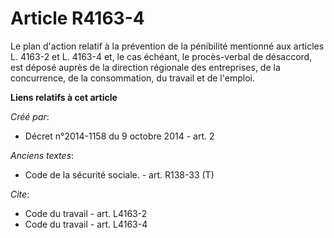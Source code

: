 # Article R4163-4

Le plan d'action relatif à la prévention de la pénibilité mentionné aux articles L. 4163-2 et L. 4163-4 et, le cas échéant,
le procès-verbal de désaccord, est déposé auprès de la direction régionale des entreprises, de la concurrence, de la
consommation, du travail et de l'emploi.

**Liens relatifs à cet article**

_Créé par_:

  - Décret n°2014-1158 du 9 octobre 2014 - art. 2

_Anciens textes_:

  - Code de la sécurité sociale. - art. R138-33 (T)

_Cite_:

  - Code du travail - art. L4163-2
  - Code du travail - art. L4163-4
